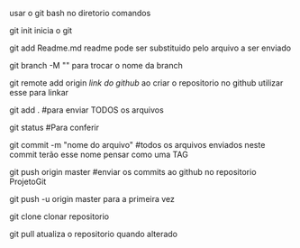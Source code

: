 usar o git bash no diretorio
comandos

git init                                        inicia o git

git add Readme.md                               readme pode ser substituido pelo arquivo a ser enviado 

git branch -M ""                                para trocar o nome da branch

git remote add origin *link do github*          ao criar o repositorio no github utilizar esse para linkar 

git add .                                       #para enviar TODOS os arquivos

git status                                      #Para conferir

git commit -m "nome do arquivo"                 #todos os arquivos enviados neste commit terão esse nome pensar como uma TAG

git push origin master                          #enviar os commits ao github no repositorio ProjetoGit

git push -u origin master                       para a primeira vez

git clone                                       clonar repositorio

git pull                                        atualiza o repositorio quando alterado
